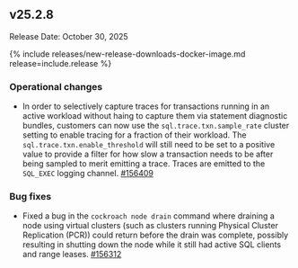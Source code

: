 ## v25.2.8

Release Date: October 30, 2025

{% include releases/new-release-downloads-docker-image.md release=include.release %}

<h3 id="v25-2-8-operational-changes">Operational changes</h3>

- In order to selectively capture
  traces for transactions running in an active workload without haing
  to capture them via statement diagnostic bundles, customers can now
  use the `sql.trace.txn.sample_rate` cluster setting to enable tracing
  for a fraction of their workload. The `sql.trace.txn.enable_threshold`
  will still need to be set to a positive value to provide a filter
  for how slow a transaction needs to be after being sampled to merit
  emitting a trace. Traces are emitted to the `SQL_EXEC` logging
  channel. [#156409][#156409]

<h3 id="v25-2-8-bug-fixes">Bug fixes</h3>

- Fixed a bug in the `cockroach node drain` command where draining a node using virtual clusters (such as clusters running Physical Cluster Replication (PCR)) could return before the drain was complete, possibly resulting in shutting down the node while it still had active SQL clients and range leases. [#156312][#156312]


[#156409]: https://github.com/cockroachdb/cockroach/pull/156409
[#156312]: https://github.com/cockroachdb/cockroach/pull/156312
